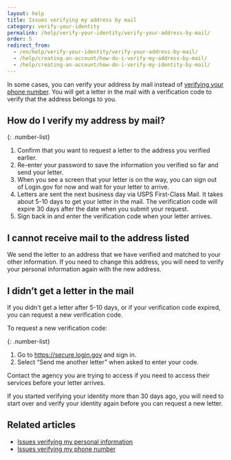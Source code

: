 ```yaml
---
layout: help
title: Issues verifying my address by mail
category: verify-your-identity
permalink: /help/verify-your-identity/verify-your-address-by-mail/
order: 5
redirect_from:
  - /en/help/verify-your-identity/verify-your-address-by-mail/
  - /help/creating-an-account/how-do-i-verify-my-address-by-mail/
  - /help/creating-an-account/how-do-i-verify-my-identity-by-mail/
---
```


In some cases, you can verify your address by mail instead of [verifying your phone number](#). You will get a letter in the mail with a verification code to verify that the address belongs to you.

## How do I verify my address by mail?

{: .number-list}

1. Confirm that you want to request a letter to the address you verified earlier.
1. Re-enter your password to save the information you verified so far and send your letter.
1. When you see a screen that your letter is on the way, you can sign out of Login.gov for now and wait for your letter to arrive.
1. Letters are sent the next business day via USPS First-Class Mail. It takes about 5-10 days to get your letter in the mail. The verification code will expire 30 days after the date when you submit your request.
1. Sign back in and enter the verification code when your letter arrives.

## I cannot receive mail to the address listed

We send the letter to an address that we have verified and matched to your other information. If you need to change this address, you will need to verify your personal information again with the new address.

## I didn’t get a letter in the mail

If you didn't get a letter after 5-10 days, or if your verification code expired, you can request a new verification code.

To request a new verification code:

{: .number-list}
1. Go to <https://secure.login.gov> and sign in.
1. Select “Send me another letter” when asked to enter your code.

Contact the agency you are trying to access if you need to access their services before your letter arrives.

If you started verifying your identity more than 30 days ago, you will need to start over and verify your identity again before you can request a new letter.

## Related articles

* [Issues verifying my personal information](#)
* [Issues verifying my phone number](#)
